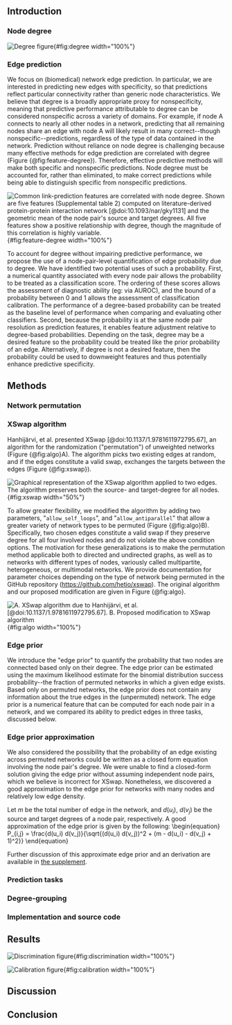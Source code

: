 ## Introduction

### Node degree

![Degree figure](){#fig:degree width="100%"}

### Edge prediction

We focus on (biomedical) network edge prediction.
In particular, we are interested in predicting new edges with specificity, so that predictions reflect particular connectivity rather than generic node characteristics.
We believe that degree is a broadly appropriate proxy for nonspecificity, meaning that predictive performance attributable to degree can be considered nonspecific across a variety of domains.
For example, if node A connects to nearly all other nodes in a network, predicting that all remaining nodes share an edge with node A will likely result in many correct--though nonspecific--predictions, regardless of the type of data contained in the network.
Prediction without reliance on node degree is challenging because many effective methods for edge prediction are correlated with degree (Figure {@fig:feature-degree}).
Therefore, effective predictive methods will make both specific and nonspecific predictions.
Node degree must be accounted for, rather than eliminated, to make correct predictions while being able to distinguish specific from nonspecific predictions.

![Common link-prediction features are correlated with node degree.
Shown are five features (Supplemental table 2) computed on literature-derived protein-protein interaction network [@doi:10.1093/nar/gky1131] and the geometric mean of the node pair's source and target degrees.
All five features show a positive relationship with degree, though the magnitude of this correlation is highly variable.](https://github.com/zietzm/xswap-analysis/raw/new-plots/img/fig2.feature_degree.png){#fig:feature-degree width="100%"}

To account for degree without impairing predictive performance, we propose the use of a node-pair-level quantification of edge probability due to degree.
We have identified two potential uses of such a probability.
First, a numerical quantity associated with every node pair allows the probability to be treated as a classification score.
The ordering of these scores allows the assessment of diagnostic ability (eg: via AUROC), and the bound of a probability between 0 and 1 allows the assessment of classification calibration.
The performance of a degree-based probability can be treated as the baseline level of performance when comparing and evaluating other classifiers.
Second, because the probability is at the same node pair resolution as prediction features, it enables feature adjustment relative to degree-based probabilities.
Depending on the task, degree may be a desired feature so the probability could be treated like the prior probability of an edge.
Alternatively, if degree is not a desired feature, then the probability could be used to downweight features and thus potentially enhance predictive specificity.

## Methods

### Network permutation

### XSwap algorithm

Hanhijärvi, et al. presented XSwap [@doi:10.1137/1.9781611972795.67], an algorithm for the randomization ("permutation") of unweighted networks (Figure {@fig:algo}A).
The algorithm picks two existing edges at random, and if the edges constitute a valid swap, exchanges the targets between the edges (Figure {@fig:xswap}).

![Graphical representation of the XSwap algorithm applied to two edges.
The algorithm preserves both the source- and target-degree for all nodes.](images/xswap_figure.png){#fig:xswap width="50%"}

To allow greater flexibility, we modified the algorithm by adding two parameters, "`allow_self_loops`", and "`allow_antiparallel`" that allow a greater variety of network types to be permuted (Figure {@fig:algo}B).
Specifically, two chosen edges constitute a valid swap if they preserve degree for all four involved nodes and do not violate the above condition options.
The motivation for these generalizations is to make the permutation method applicable both to directed and undirected graphs, as well as to networks with different types of nodes, variously called multipartite, heterogeneous, or multimodal networks.
We provide documentation for parameter choices depending on the type of network being permuted in the GitHub repository (https://github.com/hetio/xswap).
The original algorithm and our proposed modification are given in Figure {@fig:algo}.

![
  **A.** XSwap algorithm due to Hanhijärvi, et al. [@doi:10.1137/1.9781611972795.67].
  **B.** Proposed modification to XSwap algorithm](images/xswap_algos.png){#fig:algo width="100%"}

### Edge prior

We introduce the "edge prior" to quantify the probability that two nodes are connected based only on their degree.
The edge prior can be estimated using the maximum likelihood estimate for the binomial distribution success probability--the fraction of permuted networks in which a given edge exists.
Based only on permuted networks, the edge prior does not contain any information about the true edges in the (unpermuted) network.
The edge prior is a numerical feature that can be computed for each node pair in a network, and we compared its ability to predict edges in three tasks, discussed below.

### Edge prior approximation

We also considered the possibility that the probability of an edge existing across permuted networks could be written as a closed form equation involving the node pair's degree.
We were unable to find a closed-form solution giving the edge prior without assuming independent node pairs, which we believe is incorrect for XSwap.
Nonetheless, we discovered a good approximation to the edge prior for networks with many nodes and relatively low edge density.

Let $m$ be the total number of edge in the network, and $d(u_i)$, $d(v_j)$ be the source and target degrees of a node pair, respectively.
A good approximation of the edge prior is given by the following:
\begin{equation}
    P_{i,j} = \frac{d(u_i) d(v_j)}{\sqrt{(d(u_i) d(v_j))^2 + (m - d(u_i) - d(v_j) + 1)^2}}
\end{equation}

Further discussion of this approximate edge prior and an derivation are available in [the supplement](#approx-prior-supp).

### Prediction tasks

### Degree-grouping

### Implementation and source code


## Results

![Discrimination figure](){#fig:discrimination width="100%"}

![Calibration figure](){#fig:calibration width="100%"}

## Discussion


## Conclusion
